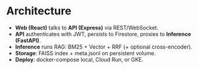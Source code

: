 # Architecture
- **Web (React)** talks to **API (Express)** via REST/WebSocket.
- **API** authenticates with JWT, persists to Firestore, proxies to **Inference (FastAPI)**.
- **Inference** runs RAG: BM25 + Vector + RRF (+ optional cross-encoder).
- **Storage**: FAISS index + meta.jsonl on persistent volume.
- **Deploy**: docker-compose local, Cloud Run, or GKE.
